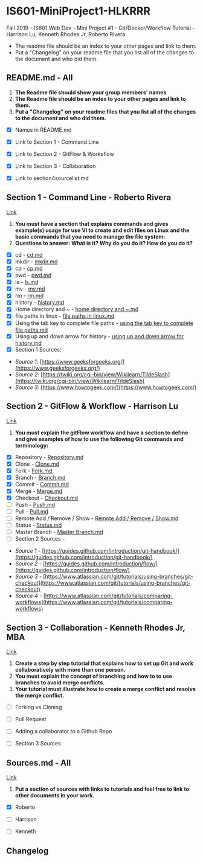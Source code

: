 # IS601-MiniProject1-HLKRRR

Fall 2019 - IS601 Web Dev - Mini Project #1 - Git/Docker/Workflow Tutorial - Harrison Lu, Kenneth Rhodes Jr, Roberto Rivera

- The readme file should be an index to your other pages and link to them.
- Put a "Changelog" on your readme file that you list all of the changes to the document and who did them.



## README.md - All
1. **The Readme file should show your group members' names**
2. **The Readme file should be an index to your other pages and link to them.**
3. **Put a "Changelog" on your readme files that you list all of the changes to the document and who did them.**

- [x] Names in README.md
- [x] Link to Section 1 - Command Line
- [x] Link to Section 2 - GitFlow & Worksflow
- [x] Link to Section 3 - Collaboration
- [x] Link to section4sourcelist.md



## Section 1 - Command Line - Roberto Rivera
[Link](Section%201%20-%20Command%20Line/Section%201%20README.md)
1. **You must have a section that explains commands and gives example(s) usage for use Vi to create and edit files on Linux and the basic commands that you need to manage the file system:**
2. **Questions to answer: What is it? Why do you do it? How do you do it?**

- [x] cd - [cd.md](./Section&201&20-&20Command&20Line/cd.md/)
- [x] mkdir - [mkdir.md](./Section&201&20-&20Command&20Line/mkdir.md/)
- [x] cp - [cp.md](./Section&201&20-&20Command&20Line/cp.md/)
- [x] pwd - [pwd.md](./Section&201&20-&20Command&20Line/pwd.md/)
- [x] ls - [ls.md](./Section&201&20-&20Command&20Line/ls.md/)
- [x] mv - [mv.md](./Section&201&20-&20Command&20Line/mv.md/)
- [x] rm - [rm.md](./Section&201&20-&20Command&20Line/rm.md/)
- [x] history - [history.md](./Section&201&20-&20Command&20Line/history.md/)
- [x] Home directory and ~ - [home directory and ~.md](./Section&201&20-&20Command&20Line/home_directory_and_~.md/)
- [x] file paths in linux - [file paths in linux.md](./Section&201&20-&20Command&20Line/file_paths_in_linux.md/)
- [x] Using the tab key to complete file paths - [using the tab key to complete file paths.md](./Section&201&20-&20Command&20Line/[using_the_tab_key_to_complete_file_paths.md/)
- [x] Using up and down arrow for history - [using up and down arrow for history.md](./Section&201&20-&20Command&20Line/using_up_and_down_arrow_for_history.md/)
- [x] Section 1 Sources:
- *Source 1*: [https://www.geeksforgeeks.org/](https://www.geeksforgeeks.org/)
- *Source 2*: [https://twiki.org/cgi-bin/view/Wikilearn/TildeSlash](https://twiki.org/cgi-bin/view/Wikilearn/TildeSlash)
- *Source 3*: [https://www.howtogeek.com/](https://www.howtogeek.com/)



## Section 2 - GitFlow & Workflow - Harrison Lu
[Link](Section%202%20-%20GitFlow%20&%20Workflow/Section%202%20README.md)
1. **You must explain the gitFlow workflow and have a section to define and give examples of how to use the following Git commands and terminology:**

- [x] Repository - [Repository.md](./Section%202%20-%20GitFlow%20&%20Workflow/Repository.md/)
- [x] Clone - [Clone.md](./Section%202%20-%20GitFlow%20&%20Workflow/Clone.md/)
- [x] Fork - [Fork.md](./Section%202%20-%20GitFlow%20&%20Workflow/Fork.md/)
- [x] Branch - [Branch.md](./Section%202%20-%20GitFlow%20&%20Workflow/Branch.md/)
- [x] Commit - [Commit.md](./Section%202%20-%20GitFlow%20&%20Workflow/Commit.md/)
- [x] Merge - [Merge.md](./Section%202%20-%20GitFlow%20&%20Workflow/Merge.md/)
- [x] Checkout - [Checkout.md](./Section%202%20-%20GitFlow%20&%20Workflow/Checkout.md/)
- [ ] Push - [Push.md](./Section%202%20-%20GitFlow%20&%20Workflow/Push.md/)
- [ ] Pull - [Pull.md](./Section%202%20-%20GitFlow%20&%20Workflow/Pull.md/)
- [ ] Remote Add / Remove / Show - [Remote Add / Remove / Show.md](./Section%202%20-%20GitFlow%20&%20Workflow/Remote%20Add%20/%20Remove%20/%20Show.md/)
- [ ] Status - [Status.md](./Section%202%20-%20GitFlow%20&%20Workflow/Status.md/)
- [ ] Master Branch - [Master Branch.md](./Section%202%20-%20GitFlow%20&%20Workflow/Master%20Branch.md/)
- [ ] Section 2 Sources -
- *Source 1* - [https://guides.github.com/introduction/git-handbook/](https://guides.github.com/introduction/git-handbook/)
- *Source 2* - [https://guides.github.com/introduction/flow/](https://guides.github.com/introduction/flow/)
- *Source 3* - [https://www.atlassian.com/git/tutorials/using-branches/git-checkout](https://www.atlassian.com/git/tutorials/using-branches/git-checkout)
- *Source 4* - [https://www.atlassian.com/git/tutorials/comparing-workflows](https://www.atlassian.com/git/tutorials/comparing-workflows)



## Section 3 - Collaboration - Kenneth Rhodes Jr, MBA
[Link](Section%203%20-%20Collaboration/Section%203%20README.md)
1. **Create a step by step tutorial that explains how to set up Git and work collaboratively with more than one person.**
2. **You must explain the concept of branching and how to to use branches to avoid merge conflicts.**
3. **Your tutorial must illustrate how to create a merge conflict and resolve the merge conflict.**

- [ ] Forking vs Cloning
- [ ] Pull Request
- [ ] Adding a collaborator to a Github Repo
- [ ] Section 3 Sources




## Sources.md - All
[Link](Sources.md)
1. **Put a section of sources with links to tutorials and feel free to link to other documents in your work.**

- [x] Roberto
- [ ] Harrison
- [ ] Kenneth



## Changelog


